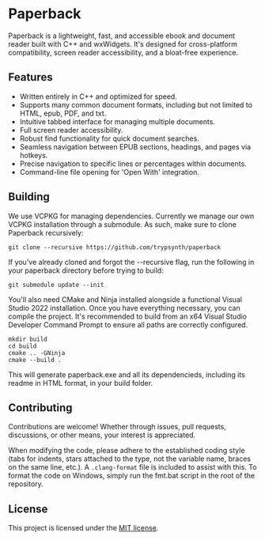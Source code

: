 # Paperback
Paperback is a lightweight, fast, and accessible ebook and document reader built with C++ and wxWidgets. It's designed for cross-platform compatibility, screen reader accessibility, and a bloat-free experience.

## Features
* Written entirely in C++ and optimized for speed.
* Supports many common document formats, including but not limited to HTML, epub, PDF, and txt.
* Intuitive tabbed interface for managing multiple documents.
* Full screen reader accessibility.
* Robust find functionality for quick document searches.
* Seamless navigation between EPUB sections, headings, and pages via hotkeys.
* Precise navigation to specific lines or percentages within documents.
* Command-line file opening for 'Open With' integration.

## Building
We use VCPKG for managing dependencies. Currently we manage our own VCPKG installation through a submodule. As such, make sure to clone Paperback recursively:

```batch
git clone --recursive https://github.com/trypsynth/paperback
```

If you've already cloned and forgot the --recursive flag, run the following in your paperback directory before trying to build:

```batch
git submodule update --init
```

You'll also need CMake and Ninja installed alongside a functional Visual Studio 2022 installation. Once you have everything necessary, you can compile the project. It's recommended to build from an x64 Visual Studio Developer Command Prompt to ensure all paths are correctly configured.

```batch
mkdir build
cd build
cmake .. -GNinja
cmake --build .
```

This will generate paperback.exe and all its dependencieds, including its readme in HTML format, in your build folder.

## Contributing
Contributions are welcome! Whether through issues, pull requests, discussions, or other means, your interest is appreciated.

When modifying the code, please adhere to the established coding style (tabs for indents, stars attached to the type, not the variable name, braces on the same line, etc.). A `.clang-format` file is included to assist with this. To format the code on Windows, simply run the fmt.bat script in the root of the repository.

## License
This project is licensed under the [MIT license](LICENSE.md).
